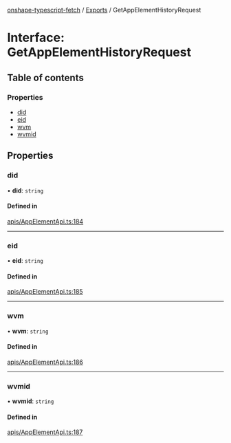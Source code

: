 [onshape-typescript-fetch](../README.md) / [Exports](../modules.md) / GetAppElementHistoryRequest

# Interface: GetAppElementHistoryRequest

## Table of contents

### Properties

- [did](GetAppElementHistoryRequest.md#did)
- [eid](GetAppElementHistoryRequest.md#eid)
- [wvm](GetAppElementHistoryRequest.md#wvm)
- [wvmid](GetAppElementHistoryRequest.md#wvmid)

## Properties

### did

• **did**: `string`

#### Defined in

[apis/AppElementApi.ts:184](https://github.com/toebes/onshape-typescript-fetch/blob/3e11ae1/apis/AppElementApi.ts#L184)

___

### eid

• **eid**: `string`

#### Defined in

[apis/AppElementApi.ts:185](https://github.com/toebes/onshape-typescript-fetch/blob/3e11ae1/apis/AppElementApi.ts#L185)

___

### wvm

• **wvm**: `string`

#### Defined in

[apis/AppElementApi.ts:186](https://github.com/toebes/onshape-typescript-fetch/blob/3e11ae1/apis/AppElementApi.ts#L186)

___

### wvmid

• **wvmid**: `string`

#### Defined in

[apis/AppElementApi.ts:187](https://github.com/toebes/onshape-typescript-fetch/blob/3e11ae1/apis/AppElementApi.ts#L187)

